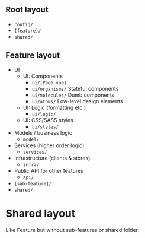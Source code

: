 ## Root layout

* `config/`
* `[feature]/`
* `shared/`

## Feature layout

* UI
    * UI: Components
        * `ui/[Page.vue]`
        * `ui/organisms/` Stateful components
        * `ui/molecules/` Dumb components
        * `ui/atoms/` Low-level design elements
    * UI: Logic (formatting etc.)
        * `ui/logic/`
    * UI: CSS/SASS styles
        * `ui/styles/`
* Models / business logic
    * `model/`
* Services (higher order logic)
    * `services/`
* Infrastructure (clients & stores)
    * `infra/`
* Public API for other features
    * `api/`
* `[sub-feature]/`
* `shared/`

# Shared layout

Like Feature but without sub-features or shared folder.